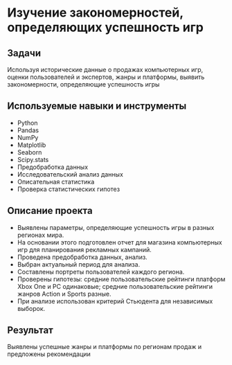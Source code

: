 # Изучение закономерностей, определяющих успешность игр

## Задачи
Используя исторические данные о продажах компьютерных игр, оценки пользователей и экспертов, жанры и платформы, выявить закономерности, определяющие успешность игры

## Используемые навыки и инструменты
- Python
- Pandas
- NumPy
- Matplotlib
- Seaborn
- Scipy.stats
- Предобработка данных
- Исследовательский анализ данных
- Описательная статистика
- Проверка статистических гипотез
## Описание проекта
- Выявлены параметры, определяющие успешность игры в разных регионах мира.
- На основании этого подготовлен отчет для магазина компьютерных игр для планирования рекламных кампаний.
- Проведена предобработка данных, анализ.
- Выбран актуальный период для анализа.
- Составлены портреты пользователей каждого региона.
- Проверены гипотезы: средние пользовательские рейтинги платформ Xbox One и PC одинаковые; средние пользовательские рейтинги жанров Action и Sports разные.
- При анализе использован критерий Стьюдента для независимых выборок.
## Результат
Выявлены успешные жанры и платформы по регионам продаж и предложены рекомендации

